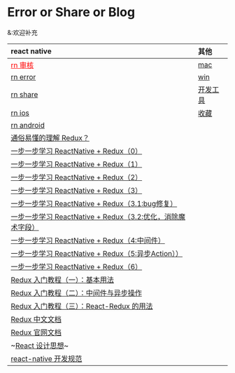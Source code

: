 # Error or Share or Blog
&:欢迎补充

|react native | 其他 |
|:---|:---|
|<a style="color:red" href="#">rn 审核</a>|[mac](./Mac)| 
|[rn error](./ReactNativeError)|[ win ](./Windows)|
|[rn share](./ReactNativeShare)|[开发工具](./DevTools)|
|[rn ios](./ReactNativeIOS)|[收藏](./Collection)|
|[rn android](./ReactNativeAndroid)||
|[通俗易懂的理解 Redux？](https://www.zhihu.com/question/41312576?sort=created)||
|[一步一步学习 ReactNative + Redux（0）](http://www.jianshu.com/p/f4409dd6b86e)||
|[一步一步学习 ReactNative + Redux（1）](http://www.jianshu.com/p/4ceff3bbb414)||
|[一步一步学习 ReactNative + Redux（2）](http://www.jianshu.com/p/adf8886f5408)||
|[一步一步学习 ReactNative + Redux（3）](http://www.jianshu.com/p/611fdc455e37)||
|[一步一步学习 ReactNative + Redux（3.1:bug修复）](http://www.jianshu.com/p/96ecff28b87d)||
|[一步一步学习 ReactNative + Redux（3.2:优化，消除魔术字段）](http://www.jianshu.com/p/dc835aa686f9)||
|[一步一步学习 ReactNative + Redux（4:中间件）](http://www.jianshu.com/p/109972339b54)||
|[一步一步学习 ReactNative + Redux（5:异步Action））](http://www.jianshu.com/p/d7fadd77cbf5)||
|[一步一步学习 ReactNative + Redux（6）](http://www.jianshu.com/p/0bab91ba74dd)||
|[Redux 入门教程（一）：基本用法](http://www.ruanyifeng.com/blog/2016/09/redux_tutorial_part_one_basic_usages.html)||
|[Redux 入门教程（二）：中间件与异步操作](http://www.ruanyifeng.com/blog/2016/09/redux_tutorial_part_two_async_operations.html)||
|[Redux 入门教程（三）：React-Redux 的用法](http://www.ruanyifeng.com/blog/2016/09/redux_tutorial_part_three_react-redux.html)||
|[Redux 中文文档](http://www.redux.org.cn/docs/basics/Reducers.html)||
|[Redux 官网文档](http://redux.js.org/)||
|~[React 设计思想](https://github.com/react-guide/react-basic)~||
|[react-native 开发规范](https://github.com/sunyardTime/React-Native-CodeStyle)||




